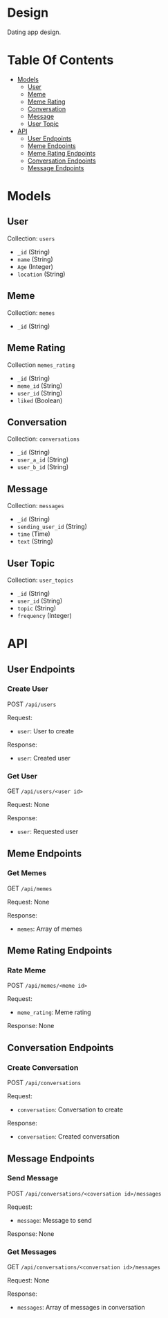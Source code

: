 # Design
Dating app design.

# Table Of Contents
- [Models](#models)
    - [User](#user)
    - [Meme](#meme)
    - [Meme Rating](#meme-rating)
    - [Conversation](#conversation)
    - [Message](#message)
    - [User Topic](#user-topic)
- [API](#api)
    - [User Endpoints](#user-endpoints)
    - [Meme Endpoints](#meme-endpoints)
    - [Meme Rating Endpoints](#meme-rating-endpoints)
    - [Conversation Endpoints](#conversation-endpoints)
    - [Message Endpoints](#message-endpoints)

# Models
## User
Collection: `users`

- `_id` (String)
- `name` (String)
- `Age` (Integer)
- `location` (String)

## Meme
Collection: `memes`

- `_id` (String)

## Meme Rating
Collection `memes_rating`

- `_id` (String)
- `meme_id` (String)
- `user_id` (String)
- `liked` (Boolean)

## Conversation
Collection: `conversations`

- `_id` (String)
- `user_a_id` (String)
- `user_b_id` (String)

## Message
Collection: `messages`

- `_id` (String)
- `sending_user_id` (String)
- `time` (Time)
- `text` (String)

## User Topic
Collection: `user_topics`

- `_id` (String)
- `user_id` (String)
- `topic` (String)
- `frequency` (Integer)

# API
## User Endpoints
### Create User
POST `/api/users`

Request:

- `user`: User to create

Response:

- `user`: Created user

### Get User
GET `/api/users/<user id>`

Request: None

Response:

- `user`: Requested user

## Meme Endpoints
### Get Memes
GET `/api/memes`

Request: None

Response:

- `memes`: Array of memes

## Meme Rating Endpoints
### Rate Meme
POST `/api/memes/<meme id>`

Request:

- `meme_rating`: Meme rating

Response: None

## Conversation Endpoints
### Create Conversation
POST `/api/conversations`

Request: 

- `conversation`: Conversation to create

Response:

- `conversation`: Created conversation

## Message Endpoints
### Send Message
POST `/api/conversations/<coversation id>/messages`

Request:

- `message`: Message to send

Response: None

### Get Messages
GET `/api/conversations/<conversation id>/messages`

Request: None

Response:

- `messages`: Array of messages in conversation


